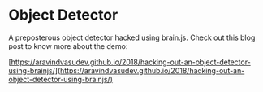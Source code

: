 # Object Detector
A preposterous object detector hacked using brain.js. Check out this blog post to 
know more about the demo:

[https://aravindvasudev.github.io/2018/hacking-out-an-object-detector-using-brainjs/](https://aravindvasudev.github.io/2018/hacking-out-an-object-detector-using-brainjs/)